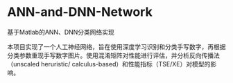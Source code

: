 # ANN-and-DNN-Network
基于Matlab的ANN、DNN分类网络实现

本项目实现了一个人工神经网络，旨在使用深度学习识别和分类手写数字，再根据分类参数重现手写数字图片。使用混淆矩阵对性能进行评估，并分析反向传播法（unscaled heruristic/ calculus-based）和性能指标（TSE/XE）对模型的影响。
